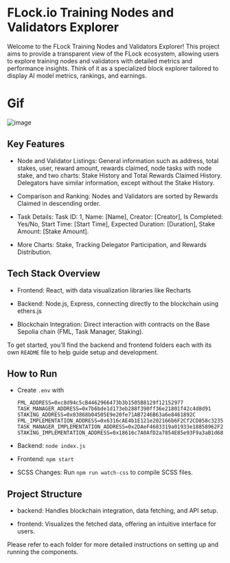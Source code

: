 # FLock.io Training Nodes and Validators Explorer

Welcome to the FLock Training Nodes and Validators Explorer! This project aims to provide a transparent view of the FLock ecosystem, allowing users to explore training nodes and validators with detailed metrics and performance insights. Think of it as a specialized block explorer tailored to display AI model metrics, rankings, and earnings.

# Gif
![image](https://github.com/davidcuellard/FLock-explorer-web3/blob/main/frontend/src/public/demo.gif?raw=true)    

## Key Features

- Node and Validator Listings: General information such as address, total stakes, user, reward amount, rewards claimed, node tasks with node stake, and two charts: Stake History and Total Rewards Claimed History. Delegators have similar information, except without the Stake History.

- Comparison and Ranking: Nodes and Validators are sorted by Rewards Claimed in descending order.

- Task Details: Task ID: 1, Name: [Name], Creator: [Creator], Is Completed: Yes/No, Start Time: [Start Time], Expected Duration: [Duration], Stake Amount: [Stake Amount].

- More Charts: Stake, Tracking Delegator Participation, and Rewards Distribution.

## Tech Stack Overview

- Frontend: React, with data visualization libraries like Recharts

- Backend: Node.js, Express, connecting directly to the blockchain using ethers.js

- Blockchain Integration: Direct interaction with contracts on the Base Sepolia chain (FML, Task Manager, Staking).

To get started, you’ll find the backend and frontend folders each with its own `README` file to help guide setup and development.

## How to Run

- Create `.env` with
  ```
  FML_ADDRESS=0xc8d94c5cB4462966473b3b1505B8129f12152977
  TASK_MANAGER_ADDRESS=0x7b6bde1d173eb288f390ff36e21801f42c4d8d91
  STAKING_ADDRESS=0x03868b04505E9e20fe71AB7246B63a6e8461892C
  FML_IMPLEMENTATION_ADDRESS=0x6316cAE4b1E121e202166b6F2Cf2CD858c32357A
  TASK_MANAGER_IMPLEMENTATION_ADDRESS=0x2DAeF4683319a01933e18858962F2804292672a8
  STAKING_IMPLEMENTATION_ADDRESS=0x18616c7A0AfD2a7854E85e93F9a3aB1d6839EEEd
  ```

- Backend: `node index.js`

- Frontend: `npm start`

- SCSS Changes: Run `npm run watch-css` to compile SCSS files.

## Project Structure

- backend: Handles blockchain integration, data fetching, and API setup.

- frontend: Visualizes the fetched data, offering an intuitive interface for users.

Please refer to each folder for more detailed instructions on setting up and running the components.